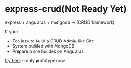 # express-crud(Not Ready Yet)
express + angularJs + mongodb => (CRUD framework)

If your:
* Too lazy to build a CRUD Admin-like Site
* System builded with MongoDB
* Prepare a site builded on AngularJs

[try here](http://106.186.29.121:3333/admin) --only prototype now
